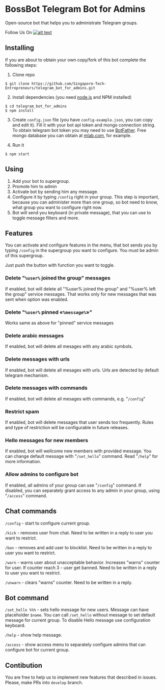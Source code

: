 # BossBot Telegram Bot for Admins
Open-source bot that helps you to administrate Telegram groups.

Follow Us On [![alt text][2.1]][2]

[2.1]: http://i.imgur.com/P3YfQoD.png 
[2]: http://www.facebook.com/SingaporeTechEntrepreneurs/

## Installing
If you are about to obtain your own copy/fork of this bot complete the following steps:

1) Clone repo
```
$ git clone https://github.com/Singapore-Tech-Entrepreneurs/telegram_bot_for_admins.git
```

2) Install dependencies (you need [node.js](https://nodejs.org/) and NPM installed)
```
$ cd telegram_bot_for_admins
$ npm install
```

3) Create `config.json` file (you have `config-example.json`, you can copy and edit it). Fill it with your bot api token and mongo connection string. To obtain telegram bot token you may need to use [BotFather](http://t.me/BotFather). Free mongo database you can obtain at [mlab.com](http://mlab.com), for example.

4) Run it
```
$ npm start
```

## Using
1) Add your bot to supergroup.
2) Promote him to admin
3) Activate bot by sending him any message.
4) Configure it by typing `/config` right in your group. This step is important, because you can administer more than one group, so bot need to know, what group you want to configure right now. 
5) Bot will send you keyboard (in private message), that you can use to toggle message filters and more.

## Features

You can activate and configure features in the menu, that bot sends you by typing `/config` in the supergroup you want to configure. You must be admin of this supergroup.

Just push the button with function you want to toggle.

### Delete "`%user%` joined the group" messages
If enabled, bot will delete all "%user% joined the group" and "%user% left the group" service messages. That works only for new messages that was sent when option was enabled.

### Delete "`%user%` pinned «`%message%`»"
Works same as above for "pinned" service messages

### Delete arabic messages
If enabled, bot will delete all mesages with any arabic symbols.

### Delete messages with urls
If enabled, bot will delete all mesages with urls. Urls are detected by default telegram mechanism.

### Delete messages with commands
If enabled, bot will delete all mesages with commands, e.g. "`/config`"

### Restrict spam
If enabled, bot will delete messages that user sends too frequently. Rules and type of restriction will be configurable in future releases.

### Hello messages for new members
If enabled, bot will wellcome new members with provided message. You can change default message with "`/set_hello`" command. Read "`/help`" for more information.

### Allow admins to configure bot
If enabled, all admins of your group can use "`/config`" command. If disabled, you can separately grant access to any admin in your group, using "`/access`" command.

## Chat commands
`/config` - start to configure current group.

`/kick` - removes user from chat. Need to be written in a reply to user you want to restrict.

`/ban` - removes and add user to blocklist. Need to be written in a reply to user you want to restrict.

`/warn` - warns user about unacceptable behavior. Increases "warns" counter for user. If counter reach 3 - user get banned. Need to be written in a reply to user you want to restrict.

`/unwarn` - clears "warns" counter. Need to be written in a reply.

## Bot command
`/set_hello %%%` - sets hello message for new users. Message can have placeholder `$name`. You can call `/set_hello` without message to set default message for current group. To disable Hello message use configuration keyboard.

`/help` - show help message.

`/access` - show access menu to separately configure admins that can configure bot for current group.

## Contibution
You are free to help us to implement new features that described in issues. Please, make PRs into `develop` branch.
